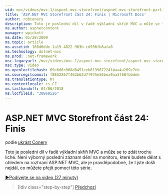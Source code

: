 ```yaml
---
uid: mvc/videos/mvc-1/aspnet-mvc-storefront/aspnet-mvc-storefront-part-24-finis
title: 'ASP.NET MVC Storefront část 24: Finis | Microsoft Docs'
author: robconery
description: Toto je poslední díl v řadě výkladní skříň MVC a může se to zdát trochu liché. Není výborný poslední záznam dění na monitoru, které budete dělat s ohledem na ASP.NET...
ms.author: aspnetcontent
manager: wpickett
ms.date: 05/28/2009
ms.topic: article
ms.assetid: 160d6dde-1a19-4822-963b-cd936fb8afa0
ms.technology: dotnet-mvc
ms.prod: .net-framework
msc.legacyurl: /mvc/videos/mvc-1/aspnet-mvc-storefront/aspnet-mvc-storefront-part-24-finis
msc.type: video
ms.openlocfilehash: 69e6d6c068d8451eeb619967224f4aa4a209c7eb
ms.sourcegitcommit: f8852267f463b62d7f975e56bea9aa3f68fbbdeb
ms.translationtype: MT
ms.contentlocale: cs-CZ
ms.lasthandoff: 04/06/2018
ms.locfileid: "30868526"
---
```

<a name="aspnet-mvc-storefront-part-24-finis"></a>ASP.NET MVC Storefront část 24: Finis
====================
podle [ukrást Conery](https://github.com/robconery)

Toto je poslední díl v řadě výkladní skříň MVC a může se to zdát trochu liché. Není výborný poslední záznam dění na monitoru, které budete dělat s ohledem na rozhraní ASP.NET MVC, ale je pravděpodobné, že I jste došli nejdál, co můžete přejít pomocí této série.

[&#9654;Podívejte se na video (27 minuty)](https://channel9.msdn.com/Blogs/ASP-NET-Site-Videos/aspnet-mvc-storefront-part-24-finis)

> [!div class="step-by-step"]
> [Předchozí](aspnet-mvc-storefront-part-23-getting-started-with-domain-driven-design.md)
